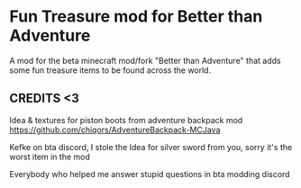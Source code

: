 # Fun Treasure mod for Better than Adventure

A mod for the beta minecraft mod/fork "Better than Adventure" that adds some fun treasure items to be found across the world. 

## CREDITS <3

Idea & textures for piston boots from adventure backpack mod
https://github.com/chiqors/AdventureBackpack-MCJava

Kefke on bta discord, I stole the Idea for silver sword from you, sorry it's the worst item in the mod

Everybody who helped me answer stupid questions in bta modding discord
